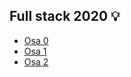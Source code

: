 ## Full stack 2020 :bulb:

* [Osa 0](https://github.com/johannaval/fullstack/tree/master/osa0)
* [Osa 1](https://github.com/johannaval/fullstack/tree/master/osa1)
* [Osa 2](https://github.com/johannaval/fullstack/tree/master/osa2)

